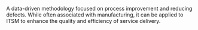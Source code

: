 A data-driven methodology focused on process improvement and reducing defects. While often associated with manufacturing, it can be applied to ITSM to enhance the quality and efficiency of service delivery.
